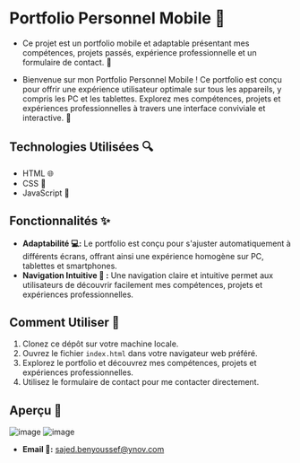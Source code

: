 # Portfolio Personnel Mobile 📱

- Ce projet est un portfolio mobile et adaptable présentant mes compétences, projets passés, expérience professionnelle et un formulaire de contact. 💼

- Bienvenue sur mon Portfolio Personnel Mobile ! Ce portfolio est conçu pour offrir une expérience utilisateur optimale sur tous les appareils, y compris les PC et les tablettes. Explorez mes compétences, projets et expériences professionnelles à travers une interface conviviale et interactive. 🌟

## Technologies Utilisées 🔍

- HTML  🌐
- CSS 🎨
- JavaScript 🚀

## Fonctionnalités ✨

- **Adaptabilité 💻:** Le portfolio est conçu pour s'ajuster automatiquement à différents écrans, offrant ainsi une expérience homogène sur PC, tablettes et smartphones.
- **Navigation Intuitive 🧭 :** Une navigation claire et intuitive permet aux utilisateurs de découvrir facilement mes compétences, projets et expériences professionnelles.


## Comment Utiliser 🚀

1. Clonez ce dépôt sur votre machine locale.
2. Ouvrez le fichier `index.html` dans votre navigateur web préféré.
3. Explorez le portfolio et découvrez mes compétences, projets et expériences professionnelles.
4. Utilisez le formulaire de contact pour me contacter directement.

## Aperçu 👀

![image](https://github.com/Sajedd/Mon-Portfolio/assets/112949717/0e043e99-67bb-4e0f-89c4-8228866d5704)
![image](https://github.com/Sajedd/Mon-Portfolio/assets/112949717/6f628537-848e-45c5-80b1-e8a8756e5c1e)

- **Email 📧:** [sajed.benyoussef@ynov.com](mailto:sajed.benyoussef@ynov.com)
